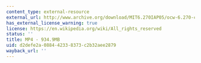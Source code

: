 ```yaml
---
content_type: external-resource
external_url: http://www.archive.org/download/MIT6.270IAP05/ocw-6.270-comp-26jan2005-220k_512kb.mp4
has_external_license_warning: true
license: https://en.wikipedia.org/wiki/All_rights_reserved
status: ''
title: MP4 - 934.9MB
uid: d2defe2a-0884-4233-8373-c2b32aee2879
wayback_url: ''
---
```


